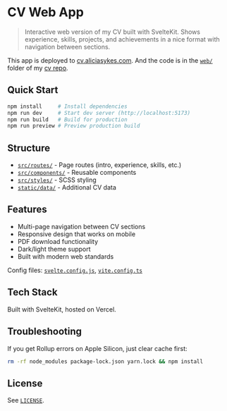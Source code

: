 # CV Web App

> Interactive web version of my CV built with SvelteKit. Shows experience, skills, projects, and achievements in a nice format with navigation between sections.

This app is deployed to [cv.aliciasykes.com](https://cv.aliciasykes.com/).
And the code is in the [`web/`](https://github.com/Lissy93/cv/tree/main/web) folder of my [cv repo](https://github.com/Lissy93/cv).

## Quick Start

```bash
npm install     # Install dependencies
npm run dev     # Start dev server (http://localhost:5173)
npm run build   # Build for production
npm run preview # Preview production build
```

## Structure

- [`src/routes/`](https://github.com/Lissy93/cv/tree/main/web/src/routes) - Page routes (intro, experience, skills, etc.)
- [`src/components/`](https://github.com/Lissy93/cv/tree/main/web/src/components) - Reusable components
- [`src/styles/`](https://github.com/Lissy93/cv/tree/main/web/src/styles) - SCSS styling
- [`static/data/`](https://github.com/Lissy93/cv/tree/main/web/static/data) - Additional CV data

## Features

- Multi-page navigation between CV sections
- Responsive design that works on mobile
- PDF download functionality
- Dark/light theme support
- Built with modern web standards

Config files: [`svelte.config.js`](https://github.com/Lissy93/cv/blob/main/web/svelte.config.js), [`vite.config.ts`](https://github.com/Lissy93/cv/blob/main/web/vite.config.ts)

## Tech Stack
Built with SvelteKit, hosted on Vercel.

## Troubleshooting

If you get Rollup errors on Apple Silicon, just clear cache first:
```bash
rm -rf node_modules package-lock.json yarn.lock && npm install
```

## License
See [`LICENSE`](https://github.com/Lissy93/cv/blob/main/LICENSE).
